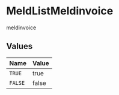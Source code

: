 # MeldListMeldinvoice

meldinvoice


## Values

| Name    | Value   |
| ------- | ------- |
| `TRUE`  | true    |
| `FALSE` | false   |